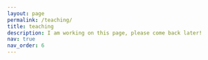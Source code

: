 ```yaml
---
layout: page
permalink: /teaching/
title: teaching
description: I am working on this page, please come back later!
nav: true
nav_order: 6
---
```

